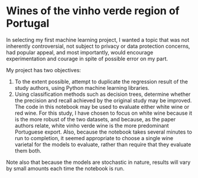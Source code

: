 # Wines of the vinho verde region of Portugal
In selecting my first machine learning project, I wanted a topic that was not inherently controversial, not subject to privacy or data protection concerns, had popular appeal, and most importantly, would encourage experimentation and courage in spite of possible error on my part.

My project has two objectives:

1. To the extent possible, attempt to duplicate the regression result of the study authors, using Python machine learning libraries.
2. Using classification methods such as decision trees, determine whether the precision and recall achieved by the original study may be improved.
The code in this notebook may be used to evaluate either white wine or red wine. For this study, I have chosen to focus on white wine because it is the more robust of the two datasets, and because, as the paper authors relate, white vinho verde wine is the more predominant Portuguese export. Also, because the notebook takes several minutes to run to completion, it seemed appropriate to choose a single wine varietal for the models to evaluate, rather than require that they evaluate them both.

Note also that because the models are stochastic in nature, results will vary by small amounts each time the notebook is run.
